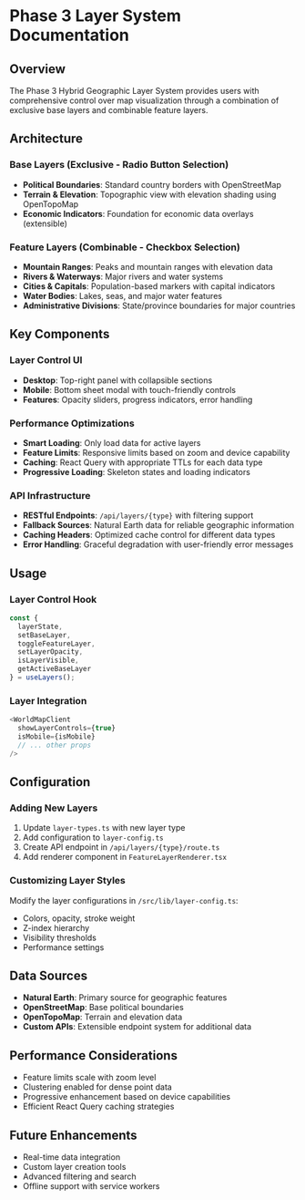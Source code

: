 # Phase 3 Layer System Documentation

## Overview
The Phase 3 Hybrid Geographic Layer System provides users with comprehensive control over map visualization through a combination of exclusive base layers and combinable feature layers.

## Architecture

### Base Layers (Exclusive - Radio Button Selection)
- **Political Boundaries**: Standard country borders with OpenStreetMap
- **Terrain & Elevation**: Topographic view with elevation shading using OpenTopoMap
- **Economic Indicators**: Foundation for economic data overlays (extensible)

### Feature Layers (Combinable - Checkbox Selection)
- **Mountain Ranges**: Peaks and mountain ranges with elevation data
- **Rivers & Waterways**: Major rivers and water systems
- **Cities & Capitals**: Population-based markers with capital indicators
- **Water Bodies**: Lakes, seas, and major water features
- **Administrative Divisions**: State/province boundaries for major countries

## Key Components

### Layer Control UI
- **Desktop**: Top-right panel with collapsible sections
- **Mobile**: Bottom sheet modal with touch-friendly controls
- **Features**: Opacity sliders, progress indicators, error handling

### Performance Optimizations
- **Smart Loading**: Only load data for active layers
- **Feature Limits**: Responsive limits based on zoom and device capability
- **Caching**: React Query with appropriate TTLs for each data type
- **Progressive Loading**: Skeleton states and loading indicators

### API Infrastructure
- **RESTful Endpoints**: `/api/layers/{type}` with filtering support
- **Fallback Sources**: Natural Earth data for reliable geographic information
- **Caching Headers**: Optimized cache control for different data types
- **Error Handling**: Graceful degradation with user-friendly error messages

## Usage

### Layer Control Hook
```typescript
const {
  layerState,
  setBaseLayer,
  toggleFeatureLayer,
  setLayerOpacity,
  isLayerVisible,
  getActiveBaseLayer
} = useLayers();
```

### Layer Integration
```typescript
<WorldMapClient
  showLayerControls={true}
  isMobile={isMobile}
  // ... other props
/>
```

## Configuration

### Adding New Layers
1. Update `layer-types.ts` with new layer type
2. Add configuration to `layer-config.ts`
3. Create API endpoint in `/api/layers/{type}/route.ts`
4. Add renderer component in `FeatureLayerRenderer.tsx`

### Customizing Layer Styles
Modify the layer configurations in `/src/lib/layer-config.ts`:
- Colors, opacity, stroke weight
- Z-index hierarchy
- Visibility thresholds
- Performance settings

## Data Sources
- **Natural Earth**: Primary source for geographic features
- **OpenStreetMap**: Base political boundaries
- **OpenTopoMap**: Terrain and elevation data
- **Custom APIs**: Extensible endpoint system for additional data

## Performance Considerations
- Feature limits scale with zoom level
- Clustering enabled for dense point data
- Progressive enhancement based on device capabilities
- Efficient React Query caching strategies

## Future Enhancements
- Real-time data integration
- Custom layer creation tools
- Advanced filtering and search
- Offline support with service workers
